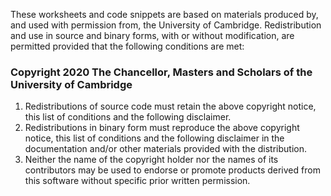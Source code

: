 These worksheets and code snippets are based on materials produced by, and used with permission from, the University of Cambridge. 
Redistribution and use in source and binary forms, with or without modification, are permitted provided that the following conditions are met:

### Copyright 2020 The Chancellor, Masters and Scholars of the University of Cambridge
 
1. Redistributions of source code must retain the above copyright notice, this list of conditions and the following disclaimer.
2. Redistributions in binary form must reproduce the above copyright notice, this list of conditions and the following disclaimer in the documentation and/or other materials provided with the distribution.
3. Neither the name of the copyright holder nor the names of its contributors may be used to endorse or promote products derived from this software without specific prior written permission.
